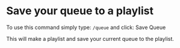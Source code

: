# Save your queue to a playlist

To use this command simply type: `/queue` and click: Save Queue

This will make a playlist and save your current queue to the playlist.
